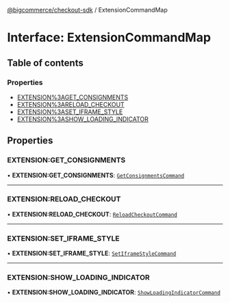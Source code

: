 [@bigcommerce/checkout-sdk](../README.md) / ExtensionCommandMap

# Interface: ExtensionCommandMap

## Table of contents

### Properties

- [EXTENSION%3AGET_CONSIGNMENTS](ExtensionCommandMap.md#extension:get_consignments)
- [EXTENSION%3ARELOAD_CHECKOUT](ExtensionCommandMap.md#extension:reload_checkout)
- [EXTENSION%3ASET_IFRAME_STYLE](ExtensionCommandMap.md#extension:set_iframe_style)
- [EXTENSION%3ASHOW_LOADING_INDICATOR](ExtensionCommandMap.md#extension:show_loading_indicator)

## Properties

### EXTENSION:GET\_CONSIGNMENTS

• **EXTENSION:GET\_CONSIGNMENTS**: [`GetConsignmentsCommand`](GetConsignmentsCommand.md)

___

### EXTENSION:RELOAD\_CHECKOUT

• **EXTENSION:RELOAD\_CHECKOUT**: [`ReloadCheckoutCommand`](ReloadCheckoutCommand.md)

___

### EXTENSION:SET\_IFRAME\_STYLE

• **EXTENSION:SET\_IFRAME\_STYLE**: [`SetIframeStyleCommand`](SetIframeStyleCommand.md)

___

### EXTENSION:SHOW\_LOADING\_INDICATOR

• **EXTENSION:SHOW\_LOADING\_INDICATOR**: [`ShowLoadingIndicatorCommand`](ShowLoadingIndicatorCommand.md)
